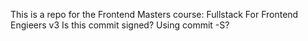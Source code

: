 This is a repo for the Frontend Masters course: Fullstack For Frontend Engieers v3
Is this commit signed?
Using commit -S?
